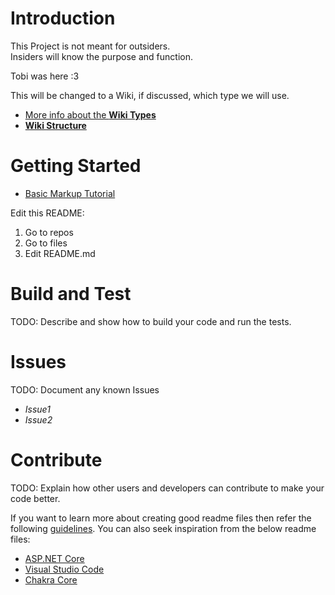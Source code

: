# Introduction 
This Project is not meant for outsiders.  
Insiders will know the purpose and function.

Tobi was here :3

This will be changed to a Wiki, if discussed, which type we will use.

 - [More info about the **Wiki Types**](https://docs.microsoft.com/en-us/azure/devops/project/wiki/provisioned-vs-published-wiki?view=azure-devops)
 - [**Wiki Structure**](https://docs.microsoft.com/en-us/azure/devops/project/wiki/wiki-file-structure?view=azure-devops)

# Getting Started
 - [Basic Markup Tutorial](https://www.markdowntutorial.com/)

Edit this README:
 1. Go to repos
 2. Go to files
 3. Edit README.md

# Build and Test
TODO: Describe and show how to build your code and run the tests. 

# Issues
TODO: Document any known Issues
 - _Issue1_
 - _Issue2_

# Contribute
TODO: Explain how other users and developers can contribute to make your code better. 

If you want to learn more about creating good readme files then refer the following [guidelines](https://docs.microsoft.com/en-us/azure/devops/repos/git/create-a-readme?view=azure-devops). You can also seek inspiration from the below readme files:
- [ASP.NET Core](https://github.com/aspnet/Home)
- [Visual Studio Code](https://github.com/Microsoft/vscode)
- [Chakra Core](https://github.com/Microsoft/ChakraCore)